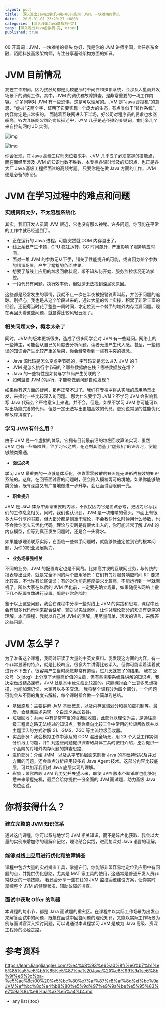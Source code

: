 ```yaml
---
layout: post
title:  深入浅出Java虚拟机~完-00开篇词：JVM，一块难啃的骨头
date:   2015-01-01 23:20:27 +0800
categories: [深入浅出Java虚拟机~完]
tags: [深入浅出Java虚拟机~完, other]
published: true
---
```




00 开篇词：JVM，一块难啃的骨头
你好，我是你的 JVM 讲师李国，曾任京东金融、陌陌科技高级架构师，专注分享基础架构方面的知识。

# JVM 目前情况

我在工作期间，因为接触的都是比较底层的中间件和操作系统，会涉及大量高并发场景下的调优工作。其中，JVM 的调优和故障排查，是非常重要的一项工作内容。 许多同学对 JVM 有一些恐惧，这是可以理解的。JVM 是“Java 虚拟机”的意思，“虚拟”这两个字，证明了它要实现一个庞大的生态，有点类似于“操作系统”，内容肯定是非常多的。 而随着互联网进入下半场，好公司对程序员的要求也水涨船高，各大互联网公司的岗位描述中，JVM 几乎是逃不掉的关键词，我们举几个来自拉勾网的 JD 实例。

![img](https://learn.lianglianglee.com/%e4%b8%93%e6%a0%8f/%e6%b7%b1%e5%85%a5%e6%b5%85%e5%87%ba%20Java%20%e8%99%9a%e6%8b%9f%e6%9c%ba-%e5%ae%8c/assets/Cgq2xl4UHbaAbQpRAAFwYhjKGfI605.png)

![img](https://learn.lianglianglee.com/%e4%b8%93%e6%a0%8f/%e6%b7%b1%e5%85%a5%e6%b5%85%e5%87%ba%20Java%20%e8%99%9a%e6%8b%9f%e6%9c%ba-%e5%ae%8c/assets/CgpOIF4UHbaAY95gAANKbhNC55A721.png)

你会发现，在 Java 高级工程师岗位要求中，JVM 几乎成了必须掌握的技能点，而在面经里涉及 JVM 的知识也数不胜数，本专栏各课时涉及的知识点，也正是各大厂 Java 高级工程师面试的高频考题。 只要你是在做 Java 方面的工作，JVM 便是必备的知识。

# JVM 在学习过程中的难点和问题

### 实践资料太少，不太容易系统化

其实，我们开发人员离 JVM 很近，它也没有那么神秘。许多问题，你可能在平常的工作中就已经遇到了。

* 正在运行的 Java 进程，可能突然就 OOM 内存溢出了。
* 线上系统产生卡顿，CPU 疯狂运转，GC 时间飙升，严重影响了服务响应时间。
* 面对一堆 JVM 的参数无从下手，错失了性能提升的可能，或者因为某个参数的错误配置，产生了尴尬的负面效果。
* 想要了解线上应用的垃圾回收状况，却不知从何开始，服务监控状况无法掌控。
* 一段代码有问题，执行效率低，但就是无法找到深层次原因。

这些都是经常发生的事情，我就不止一次在半夜被报警铃声叫起，并苦于问题的追踪。别担心，我也是从这个阶段过来的，通过大量的线上实操，积累了非常丰富的经验。还记得当时花了整整一周时间，才定位到一个棘手的堆外内存泄漏问题。现在再回头看这些问题，就显得比较风轻云淡了。

### 相关问题太多，概念太杂了

同时，JVM 的版本更新很快，造成了很多同学会对 JVM 有一些疑问。网络上的一些博主，可能会从自己的角度去分析问题，读者无法产生代入感。甚至，一些错误的知识会产生比较严重的后果，你会经常看到一些有冲突的概念。

* Java 源代码是怎么变成字节码的，字节码又是怎么进入 JVM 的？
* JVM 是怎么执行字节码的？哪些数据放在栈？哪些数据放在堆？
* Java 的一些特性是如何与字节码产生关联的？
* 如何监控 JVM 的运行，才能够做到问题自动发现？

如果你有这方面的疑问，那再正常不过了。我们在专栏中将从实际的应用场景出发，来探讨一些比较深入的问题。 那为什么要学习 JVM？不学习 JVM 会影响我写 Java 代码么？严格意义上来说，并不会。但是，如果不学习 JVM 你可能可以写出功能完善的代码，但是一定无法写出更加高效的代码。更别说常见的性能优化和故障排查了。

### 学习 JVM 有什么用？

由于 JVM 是一个虚拟的体系，它拥有目前最前沿的垃圾回收算法实现，虽然 JVM 也有一些局限性，但学习它之后，在遇到其他基于“虚拟机”的语言时，便能够触类旁通。

* **面试必考**

学习 JVM 最重要的一点就是体系化，仅靠零零散散的知识是无法形成有效的知识系统的。这样，在回答面试官的问题时，便会陷入模棱两可的境地。如果你能够触类旁通，既有深度又有广度地做进一步升华，会让面试官眼前一亮。

* **职业提升**

JVM 是 Java 体系中非常重要的内容，不仅仅因为它是面试必考，更因为它与我们的工作息息相关。同时，我们也认识到，JVM 是一块难啃的骨头。市面上有很多大牛分享的书籍，但大部分都是侧重于理论，不会教你什么时候用什么参数，也不会教你怎么去优化代码。理论与实践是有很大出入的，你可能非常了解 JVM 的内存模型，但等到真正发生问题时，还是会一头雾水。

如果能够理论联系实际，在面临一些棘手问题时，就能够快速定位到它的根本问题，为你的职业发展助力。

* **业务场景强相关**

不同的业务，JVM 的配置肯定也是不同的。比如高并发的互联网业务，与传统的报表导出业务，就是完全不同的两个应用场景：它们有的对服务响应时间 RT 要求比较高，不允许有长尾请求；有的对功能完整度要求比较高，不能运行到一半就宕机了。所以大家在以后的 JVM 优化前，一定要先确立场景，如果随便从网络上搬下几个配置参数进行设置，那是非常危险的。

鉴于以上这些问题，我会在课程中分享一些对线上 JVM 的实践和思考。课程中还会有很多代码示例来配合讲解，辅之以实战案例，让你对理论部分的知识有更深的理解。本门课程，我就以自己对 JVM 的理解，用尽量简单、活泼的语言，来解答这些问题。

# JVM 怎么学？

为了准备这个课程，我同时研读了大量的中英文资料。我发现这方面的内容，有一个非常显著的特点，就是比较晦涩。很多大牛讲得比较深入，但你可能读着读着就进行不下去了。很容易产生当时感觉非常有道理，过几天就忘了的结果。 我在公众号（xjjdog）上分享了大量高价值的文章，但有些需要系统性讲解的知识点，我决定做成精品课程，JVM 就是其中优先级比较高的。问题探讨会产生更多思想碰撞，也能加深记忆，大家可以多多交流。 我将整个课程分为四个部分，一个问题可能会从不同的角度去解析，每个课时都会做一个简单的总结。

* 基础原理：主要讲解 JVM 基础概念，以及内存区域划分和类加载机制等。最后，会根据需求实现一个自定义类加载器。
* 垃圾回收：Java 中有非常丰富的垃圾回收器，此部分以理论为主，是通往高级工程师之路无法绕过的知识点。我会横向比较工作中常用的垃圾回收器并以主题深入的方式讲解 G1、GMS、ZGC 等主流垃圾回收器。
* 实战部分：我会模拟工作中涉及的 OOM 溢出全场景，用 23 个大型工作实例分析线上问题，并针对这些问题提供排查的具体工具的使用介绍，还会提供一个高阶的对堆外内存问题的排查思路。
* 进阶部分：介绍 JMM，以及从字节码层面来剖析 Java 的基础特性以及并发方面的问题。还会重点分析应用较多的 Java Agent 技术。这部分内容比较底层，可以加深我们对 Java 底层实现的理解。
* 彩蛋：带你回顾 JVM 的历史并展望未来，即使 JVM 版本不断革新也能够洞悉未来掌握先机，最后会给你提供一份全面的 JVM 面试题，助力高级 Java 岗位面试。

# 你将获得什么？

### 建立完整的 JVM 知识体系

通过这门课程，你可以系统地学习 JVM 相关知识，而不是碎片化获取。我会以大量的实例来增加你的理解和记忆，理论结合实践，进而加深对 Java 语言的理解。

### 能够对线上应用进行优化和故障排查

课程中包含大量的实战排查工具，掌握它们，你能够非常容易地定位到应用中有问题的点，并提供优化思路，尤其是 MAT 等工具的使用，这通常是普通开发人员非常缺乏的一项技能。 我还会分享一些在线的 JVM 监控系统建设方案，让你实时掌控整个 JVM 的健康状况，辅助故障的排查。

### 面试中获取 Offer 的利器

本课程的每小节，都是 Java 面试题的重灾区。在课程中以实际工作场景为出发点来解答面试中的问题，既能在面试中回答问题的理论知识，又能以实际工作场景为例与面试官深入探讨问题，可以说通过本课程学习 JVM 是成为 Java 高级、资深工程师的必经之路。




# 参考资料

https://learn.lianglianglee.com/%e4%b8%93%e6%a0%8f/%e6%b7%b1%e5%85%a5%e6%b5%85%e5%87%ba%20Java%20%e8%99%9a%e6%8b%9f%e6%9c%ba-%e5%ae%8c/00%20%e5%bc%80%e7%af%87%e8%af%8d%ef%bc%9aJVM%ef%bc%8c%e4%b8%80%e5%9d%97%e9%9a%be%e5%95%83%e7%9a%84%e9%aa%a8%e5%a4%b4.md

* any list
{:toc}

